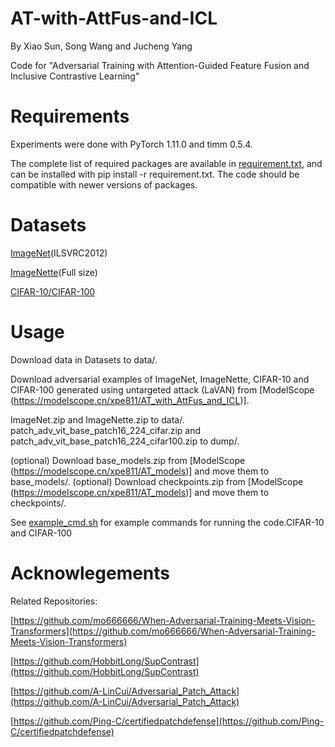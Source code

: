 # AT-with-AttFus-and-ICL
By Xiao Sun, Song Wang and Jucheng Yang

Code for "Adversarial Training with Attention-Guided Feature Fusion and Inclusive Contrastive Learning"

# Requirements
Experiments were done with PyTorch 1.11.0 and timm 0.5.4. 

The complete list of required packages are available in [requirement.txt](requirement.txt), and can be installed with pip install -r requirement.txt. The code should be compatible with newer versions of packages. 

# Datasets
[ImageNet](https://image-net.org/download.php)(ILSVRC2012) 

[ImageNette](https://s3.amazonaws.com/fast-ai-imageclas/imagenette2.tgz)(Full size) 

[CIFAR-10/CIFAR-100](https://www.cs.toronto.edu/~kriz/cifar.html)

# Usage
Download data in Datasets to data/.

Download adversarial examples of ImageNet, ImageNette, CIFAR-10 and CIFAR-100 generated using untargeted attack (LaVAN) from [ModelScope (https://modelscope.cn/xpe811/AT_with_AttFus_and_ICL)].

ImageNet.zip and ImageNette.zip to data/.
patch_adv_vit_base_patch16_224_cifar.zip and patch_adv_vit_base_patch16_224_cifar100.zip to dump/.

(optional) Download base_models.zip from [ModelScope (https://modelscope.cn/xpe811/AT_models)] and move them to base_models/.
(optional) Download checkpoints.zip from [ModelScope (https://modelscope.cn/xpe811/AT_models)] and move them to checkpoints/.

See [example_cmd.sh](example_cmd.sh) for example commands for running the code.CIFAR-10 and CIFAR-100

# Acknowlegements
Related Repositories:

[https://github.com/mo666666/When-Adversarial-Training-Meets-Vision-Transformers](https://github.com/mo666666/When-Adversarial-Training-Meets-Vision-Transformers)

[https://github.com/HobbitLong/SupContrast](https://github.com/HobbitLong/SupContrast)

[https://github.com/A-LinCui/Adversarial_Patch_Attack](https://github.com/A-LinCui/Adversarial_Patch_Attack)

[https://github.com/Ping-C/certifiedpatchdefense](https://github.com/Ping-C/certifiedpatchdefense)
